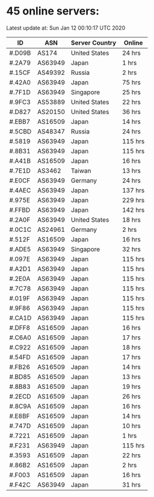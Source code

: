 # 45 online servers:

Latest update at: Sun Jan 12 00:10:17 UTC 2020

| ID | ASN | Server Country | Online |
| -- | --- | -------------- | ------ |
| #.D09B | AS174 | United States | 24 hrs |
| #.2A79 | AS63949 | Japan | 1 hrs |
| #.15CF | AS49392 | Russia | 2 hrs |
| #.42A0 | AS63949 | Japan | 75 hrs |
| #.7F1D | AS63949 | Singapore | 25 hrs |
| #.9FC3 | AS53889 | United States | 22 hrs |
| #.D827 | AS20150 | United States | 36 hrs |
| #.EBB7 | AS16509 | Japan | 14 hrs |
| #.5CBD | AS48347 | Russia | 24 hrs |
| #.5819 | AS63949 | Japan | 115 hrs |
| #.8B31 | AS63949 | Japan | 115 hrs |
| #.A41B | AS16509 | Japan | 16 hrs |
| #.7E1D | AS3462 | Taiwan | 13 hrs |
| #.E0CF | AS63949 | Germany | 24 hrs |
| #.4AEC | AS63949 | Japan | 137 hrs |
| #.975E | AS63949 | Japan | 229 hrs |
| #.FFBD | AS63949 | Japan | 142 hrs |
| #.2A0F | AS63949 | United States | 18 hrs |
| #.0C1C | AS24961 | Germany | 2 hrs |
| #.512F | AS16509 | Japan | 16 hrs |
| #.ADE5 | AS63949 | Singapore | 32 hrs |
| #.097E | AS63949 | Japan | 115 hrs |
| #.A2D1 | AS63949 | Japan | 115 hrs |
| #.2E0A | AS63949 | Japan | 115 hrs |
| #.7C78 | AS63949 | Japan | 115 hrs |
| #.019F | AS63949 | Japan | 115 hrs |
| #.9F86 | AS63949 | Japan | 115 hrs |
| #.CA1D | AS63949 | Japan | 115 hrs |
| #.DFF8 | AS16509 | Japan | 16 hrs |
| #.C6A0 | AS16509 | Japan | 17 hrs |
| #.C922 | AS16509 | Japan | 18 hrs |
| #.54FD | AS16509 | Japan | 17 hrs |
| #.FB26 | AS16509 | Japan | 14 hrs |
| #.BD85 | AS16509 | Japan | 13 hrs |
| #.8B83 | AS16509 | Japan | 19 hrs |
| #.2ECD | AS16509 | Japan | 26 hrs |
| #.8C9A | AS16509 | Japan | 16 hrs |
| #.E8BF | AS16509 | Japan | 14 hrs |
| #.747D | AS16509 | Japan | 10 hrs |
| #.7221 | AS16509 | Japan | 1 hrs |
| #.F231 | AS63949 | Japan | 115 hrs |
| #.3593 | AS16509 | Japan | 22 hrs |
| #.86B2 | AS16509 | Japan | 2 hrs |
| #.F003 | AS16509 | Japan | 16 hrs |
| #.F42C | AS63949 | Japan | 31 hrs |


